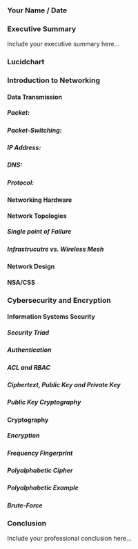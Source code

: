 ### Your Name / Date

### Executive Summary 
Include your executive summary here...

### Lucidchart

### Introduction to Networking

#### Data Transmission
##### Packet:
##### Packet-Switching:
##### IP Address:

##### DNS:

##### Protocol:

#### Networking Hardware
#### Network Topologies
##### Single point of Failure
##### Infrastrucutre vs. Wireless Mesh
#### Network Design
#### NSA/CSS

### Cybersecurity and Encryption

#### Information Systems Security

##### Security Triad
##### Authentication
##### ACL and RBAC
##### Ciphertext, Public Key and Private Key
##### Public Key Cryptography

#### Cryptography
##### Encryption
##### Frequency Fingerprint
##### Polyalphabetic Cipher
##### Polyalphabetic Example

##### Brute-Force

### Conclusion
Include your professional conclusion here...

